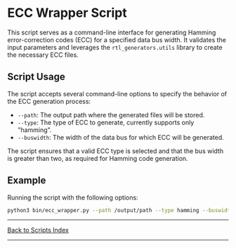 # ECC Wrapper Script

This script serves as a command-line interface for generating Hamming error-correction codes (ECC) for a specified data bus width. It validates the input parameters and leverages the `rtl_generators.utils` library to create the necessary ECC files.

## Script Usage

The script accepts several command-line options to specify the behavior of the ECC generation process:

- `--path`: The output path where the generated files will be stored.
- `--type`: The type of ECC to generate, currently supports only "hamming".
- `--buswidth`: The width of the data bus for which ECC will be generated.

The script ensures that a valid ECC type is selected and that the bus width is greater than two, as required for Hamming code generation.

## Example

Running the script with the following options:

```bash
python3 bin/ecc_wrapper.py --path /output/path --type hamming --buswidth 16
```

---

[Back to Scripts Index](index.md)

---
